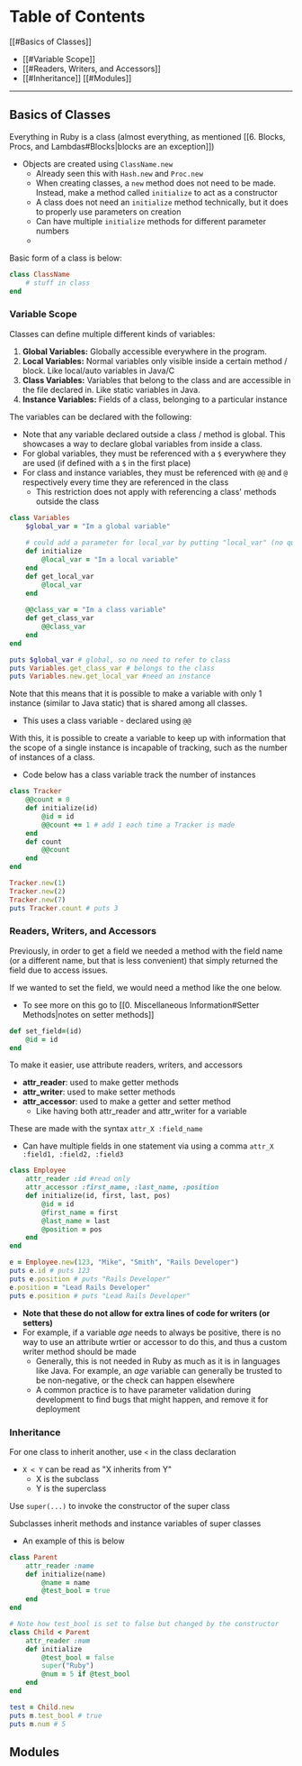
# Table of Contents
[[#Basics of Classes]]
- [[#Variable Scope]]
- [[#Readers, Writers, and Accessors]]
- [[#Inheritance]]
[[#Modules]]


---

## Basics of Classes
Everything in Ruby is a class (almost everything, as mentioned [[6. Blocks, Procs, and Lambdas#Blocks|blocks are an exception]]) 
- Objects are created using `ClassName.new`
	- Already seen this with `Hash.new` and `Proc.new`
	- When creating classes, a `new` method does not need to be made. Instead, make a method called `initialize` to act as a constructor
	- A class does not need an `initialize` method technically, but it does to properly use parameters on creation
	- Can have multiple `initialize` methods for different parameter numbers
	- 
Basic form of a class is below:
```rb
class ClassName
	# stuff in class
end
```

### Variable Scope
Classes can define multiple different kinds of variables:
1. **Global Variables:** Globally accessible everywhere in the program. 
2. **Local Variables:** Normal variables only visible inside a certain method / block. Like local/auto variables in Java/C
3. **Class Variables:** Variables that belong to the class and are accessible in the file declared in. Like static variables in Java. 
4. **Instance Variables:** Fields of a class, belonging to a particular instance

The variables can be declared with the following:
- Note that any variable declared outside a class / method is global. This showcases a way to declare global variables from inside a class.
- For global variables, they must be referenced with a `$` everywhere they are used (if defined with a `$` in the first place)
- For class and instance variables, they must be referenced with `@@` and `@` respectively every time they are referenced in the class
	- This restriction does not apply with referencing a class' methods outside the class
```rb
class Variables
	$global_var = "Im a global variable"
		
	# could add a parameter for local_var by putting "local_var" (no quotes) in parenthesis by initialize
	def initialize
		@local_var = "Im a local variable"
	end
	def get_local_var
		@local_var
	end
	
	@@class_var = "Im a class variable"
	def get_class_var
		@@class_var
	end
end	

puts $global_var # global, so no need to refer to class
puts Variables.get_class_var # belongs to the class
puts Variables.new.get_local_var #need an instance
```

Note that this means that it is possible to make a variable with only 1 instance (similar to Java static) that is shared among all classes.
- This uses a class variable - declared using `@@`

With this, it is possible to create a variable to keep up with information that the scope of a single instance is incapable of tracking, such as the number of instances of a class.
- Code below has a class variable track the number of instances

```rb
class Tracker
	@@count = 0
	def initialize(id)
		@id = id
		@@count += 1 # add 1 each time a Tracker is made
	end
	def count
		@@count
	end
end

Tracker.new(1)
Tracker.new(2)
Tracker.new(7)
puts Tracker.count # puts 3
```

### Readers, Writers, and Accessors
Previously, in order to get a field we needed a method with the field name (or a different name, but that is less convenient) that simply returned the field due to access issues.

If we wanted to set the field, we would need a method like the one below.
- To see more on this go to [[0. Miscellaneous Information#Setter Methods|notes on setter methods]]
```rb
def set_field=(id)
	@id = id
end
```

To make it easier, use attribute readers, writers, and accessors
- **attr_reader**: used to make getter methods
- **attr_writer**: used to make setter methods
- **attr_accessor**: used to make a getter and setter method
	- Like having both attr_reader and attr_writer for a variable

These are made with the syntax `attr_X :field_name`
- Can have multiple fields in one statement via using a comma `attr_X :field1, :field2, :field3`

```rb
class Employee
	attr_reader :id #read only
	attr_accessor :first_name, :last_name, :position
	def initialize(id, first, last, pos)
		@id = id
		@first_name = first
		@last_name = last
		@position = pos
	end
end

e = Employee.new(123, "Mike", "Smith", "Rails Developer")
puts e.id # puts 123
puts e.position # puts "Rails Developer"
e.position = "Lead Rails Developer"
puts e.position # puts "Lead Rails Developer"
```

- **Note that these do not allow for extra lines of code for writers (or setters)**
- For example, if a variable *age* needs to always be positive, there is no way to use an attribute wrtier or accessor to do this, and thus a custom writer method should be made
	- Generally, this is not needed in Ruby as much as it is in languages like Java. For example, an *age* variable can generally be trusted to be non-negative, or the check can happen elsewhere
	- A common practice is to have parameter validation during development to find bugs that might happen, and remove it for deployment

### Inheritance
For one class to inherit another, use `<` in the class declaration
- `X < Y` can be read as "X inherits from Y"
	- X is the subclass
	- Y is the superclass

Use `super(...)` to invoke the constructor of the super class

Subclasses inherit methods and instance variables of super classes
- An example of this is below
```rb
class Parent
	attr_reader :name	
	def initialize(name)
		@name = name
		@test_bool = true
	end
end

# Note how test_bool is set to false but changed by the constructor
class Child < Parent
	attr_reader :num
	def initialize
		@test_bool = false
		super("Ruby")
		@num = 5 if @test_bool
	end
end

test = Child.new
puts m.test_bool # true
puts m.num # 5
```

## Modules
